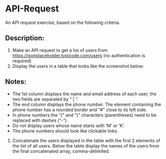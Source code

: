 # API-Request

An API request exercise, based on the following criteria.

## Description:

1. Make an API request to get a list of users from <https://jsonplaceholder.typicode.com/users> (no authentication is required)
2. Display the users in a table that looks like the screenshot below:

## Notes:

- The 1st column displays the name and email address of each user, the two fields are separated by “ | “.
- The end column displays the phone number. The element containing the phone number has a rounded border and “#” close to its left side.
- In phone numbers the "(" and ")" characters (parentheses) need to be replaced with dashes (“-”).
- Do not display users whose name starts with ‘M’ or ‘K’.
- The phone numbers should look like clickable links.

1. Concatenate the users displayed in the table with the first 2 elements of the list of all users. Below the table display the names of the users from the final concatenated array, comma-delimited.
